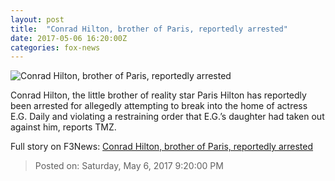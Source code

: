 ```yaml
---
layout: post
title:  "Conrad Hilton, brother of Paris, reportedly arrested"
date: 2017-05-06 16:20:00Z
categories: fox-news
---
```


![Conrad Hilton, brother of Paris, reportedly arrested](http://a57.foxnews.com/images.foxnews.com/content/fox-news/entertainment/2017/05/06/conrad-hilton-brother-paris-reportedly-arrested/_jcr_content/par/featured-media/media-0.img.jpg/0/0/1494088052203.jpg?ve=1)

Conrad Hilton, the little brother of reality star Paris Hilton has reportedly been arrested for allegedly attempting to break into the home of actress E.G. Daily and violating a restraining order that E.G.’s daughter had taken out against him, reports TMZ.


Full story on F3News: [Conrad Hilton, brother of Paris, reportedly arrested](http://www.f3nws.com/n/rnYqxG)

> Posted on: Saturday, May 6, 2017 9:20:00 PM

